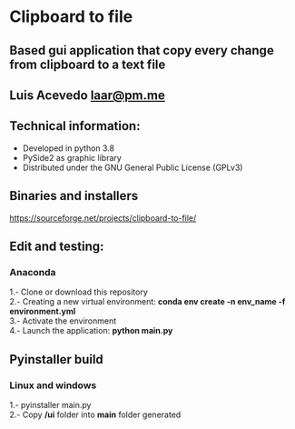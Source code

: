 # Clipboard to file

## Based gui application that copy every change from clipboard to a text file

## Luis Acevedo  <laar@pm.me>

## Technical information:

- Developed in python 3.8
- PySide2 as graphic library
- Distributed under the GNU General Public License (GPLv3)

## Binaries and installers
https://sourceforge.net/projects/clipboard-to-file/
		
## Edit and testing:
### Anaconda
1.- Clone or download this repository   
2.- Creating a new virtual environment: __conda env create -n    env_name -f environment.yml__   
3.- Activate the environment   
4.- Launch the application: __python main.py__   

## Pyinstaller build
### Linux and windows
1.- pyinstaller main.py   
2.- Copy __/ui__ folder into __main__ folder generated   
